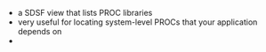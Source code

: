 - a SDSF view that lists PROC libraries
- very useful for locating system-level PROCs that your application depends on
-